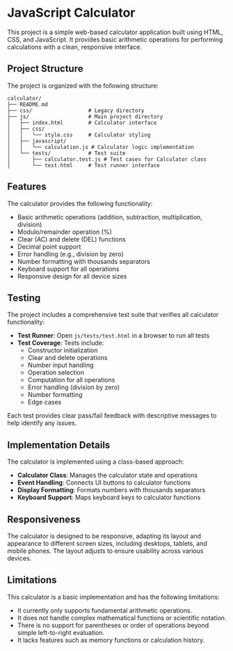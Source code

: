 # JavaScript Calculator

This project is a simple web-based calculator application built using HTML, CSS, and JavaScript. It provides basic arithmetic operations for performing calculations with a clean, responsive interface.

## Project Structure

The project is organized with the following structure:

```mermaid
calculator/
├── README.md
├── css/                  # Legacy directory
├── js/                   # Main project directory
│   ├── index.html        # Calculator interface
│   ├── css/              
│   │   └── style.css     # Calculator styling
│   ├── javascript/
│   │   └── calculation.js # Calculator logic implementation
│   └── tests/            # Test suite
│       ├── calculator.test.js # Test cases for Calculator class
│       └── test.html     # Test runner interface
```

## Features

The calculator provides the following functionality:

* Basic arithmetic operations (addition, subtraction, multiplication, division)
* Modulo/remainder operation (%)
* Clear (AC) and delete (DEL) functions
* Decimal point support
* Error handling (e.g., division by zero)
* Number formatting with thousands separators
* Keyboard support for all operations
* Responsive design for all device sizes

## Testing

The project includes a comprehensive test suite that verifies all calculator functionality:

* **Test Runner**: Open `js/tests/test.html` in a browser to run all tests
* **Test Coverage**: Tests include:
  * Constructor initialization
  * Clear and delete operations
  * Number input handling
  * Operation selection
  * Computation for all operations
  * Error handling (division by zero)
  * Number formatting
  * Edge cases

Each test provides clear pass/fail feedback with descriptive messages to help identify any issues.

## Implementation Details

The calculator is implemented using a class-based approach:

* **Calculator Class**: Manages the calculator state and operations
* **Event Handling**: Connects UI buttons to calculator functions
* **Display Formatting**: Formats numbers with thousands separators
* **Keyboard Support**: Maps keyboard keys to calculator functions

## Responsiveness

The calculator is designed to be responsive, adapting its layout and appearance to different screen sizes, including desktops, tablets, and mobile phones. The layout adjusts to ensure usability across various devices.

## Limitations

This calculator is a basic implementation and has the following limitations:

* It currently only supports fundamental arithmetic operations.
* It does not handle complex mathematical functions or scientific notation.
* There is no support for parentheses or order of operations beyond simple left-to-right evaluation.
* It lacks features such as memory functions or calculation history.
